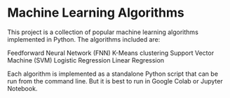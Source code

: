 # Machine Learning Algorithms

This project is a collection of popular machine learning algorithms implemented in Python. The algorithms included are:

Feedforward Neural Network (FNN)
K-Means clustering
Support Vector Machine (SVM)
Logistic Regression
Linear Regression

Each algorithm is implemented as a standalone Python script that can be run from the command line. But it is best to run in Google Colab or Jupyter Notebook.
